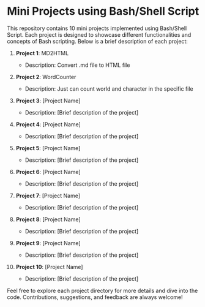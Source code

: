 # Mini Projects using Bash/Shell Script

This repository contains 10 mini projects implemented using Bash/Shell Script. Each project is designed to showcase different functionalities and concepts of Bash scripting. Below is a brief description of each project:

1. **Project 1**: MD2HTML
   - Description: Convert .md file to HTML file

2. **Project 2**: WordCounter
   - Description: Just can count world and character in the specific file

3. **Project 3**: [Project Name]
   - Description: [Brief description of the project]

4. **Project 4**: [Project Name]
   - Description: [Brief description of the project]

5. **Project 5**: [Project Name]
   - Description: [Brief description of the project]

6. **Project 6**: [Project Name]
   - Description: [Brief description of the project]

7. **Project 7**: [Project Name]
   - Description: [Brief description of the project]

8. **Project 8**: [Project Name]
   - Description: [Brief description of the project]

9. **Project 9**: [Project Name]
   - Description: [Brief description of the project]

10. **Project 10**: [Project Name]
    - Description: [Brief description of the project]

Feel free to explore each project directory for more details and dive into the code. Contributions, suggestions, and feedback are always welcome!
